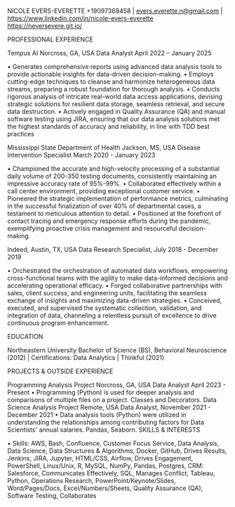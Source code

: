 NICOLE EVERS-EVERETTE
+19097368458 | evers.everette.n@gmail.com | https://www.linkedin.com/in/nicole-evers-everette
https://neversevere.git.io/

PROFESSIONAL EXPERIENCE
 
Tempus AI	Norcross, GA, USA
Data Analyst 	April 2022 – January 2025

•	Generates comprehensive reports using advanced data analysis tools to provide actionable insights for data-driven decision-making.
•	Employs cutting-edge techniques to cleanse and harmonize heterogeneous data streams, preparing a robust foundation for thorough analysis.
•	Conducts rigorous analysis of intricate real-world data access applications, devising strategic solutions for resilient data storage, seamless retrieval, and secure data destruction.
•	Actively engaged in Quality Assurance (QA) and manual software testing using JIRA, ensuring that our data analysis solutions met the highest standards of accuracy and reliability, in line with TDD best practices

Mississippi State Department of Health	Jackson, MS, USA
Disease Intervention Specialist	March 2020 - January 2023

•	Championed the accurate and high-velocity processing of a substantial daily volume of 200-350 testing documents, consistently maintaining an impressive accuracy rate of 95%-99%.
•	Collaborated effectively within a call center environment, providing exceptional customer service.
•	Pioneered the strategic implementation of performance metrics, culminating in the successful finalization of over 40% of departmental cases, a testament to meticulous attention to detail.
•	Positioned at the forefront of contact tracing and emergency response efforts during the pandemic, exemplifying proactive crisis management and resourceful decision-making.

Indeed, Austin, TX, USA
Data Research Specialist, July 2018 - December 2019

•	Orchestrated the orchestration of automated data workflows, empowering cross-functional teams with the agility to make data-informed decisions and accelerating operational efficacy.
•	Forged collaborative partnerships with sales, client success, and engineering units, facilitating the seamless exchange of insights and maximizing data-driven strategies.
•	Conceived, executed, and supervised the systematic collection, validation, and integration of data, channeling a relentless pursuit of excellence to drive continuous program enhancement.

EDUCATION
 
Northeastern University
Bachelor of Science (BS), Behavioral Neuroscience (2012)               |                Certifications: Data Analytics | Thinkful (2021)

PROJECTS & OUTSIDE EXPERIENCE
 
Programming Analysis Project 	Norcross, GA, USA
Data Analyst	April 2023 - Present
•     Programming (Python) is used for deeper analysis and comparisons of multiple files on a project. Classes and Decorators.
Data Science Analysis Project 	Remote, USA
Data Analyst,	November 2021 - December 2021
•    Data analysis tools (Python) were utilized in understanding the relationships among contributing factors for Data Scientists' annual salaries. Pandas, Seaborn.
SKILLS & INTERESTS
 
•	Skills: AWS, Bash, Confluence, Customer Focus Service, Data Analysis, Data Science, Data Structures & Algorithms, Docker, GitHub, Drives Results, Jenkins, JIRA, Jupyter, HTML/CSS, Airflow, Drives Engagement, PowerShell, Linux/Unix, R, MySQL, NumPy, Pandas, Postgres, CRM: Salesforce, Communicates Effectively, SQL, Manages Conflict, Tableau, Python, Operations Research, PowerPoint/Keynote/Slides, Word/Pages/Docs, Excel/Numbers/Sheets, Quality Assurance (QA), Software Testing, Collaborates

